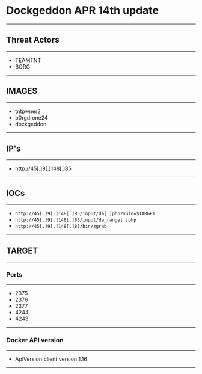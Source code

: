 # Dockgeddon APR 14th update
---

## Threat Actors
---
* TEAMTNT
* BORG
---

## IMAGES
---
* tntpwner2
* b0rgdrone24
* dockgeddon
---

## IP's
---
* http://45[.]9[.]148[.]85
---

## IOCs
---
* `http://45[.]9[.]148[.]85/input/da[.]php?vuln=$TARGET`
* `http://45[.]9[.]148[.]85/input/da_range[.]php`
* `http://45[.]9[.]148[.]85/bin/zgrab`
---

## TARGET
---
### Ports
---
* 2375
* 2376
* 2377
* 4244
* 4243
---

### Docker API version
---
* ApiVersion|client version 1.16
---

